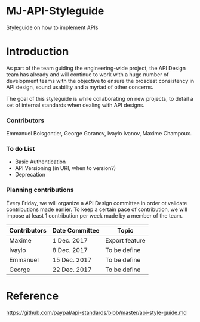 # MJ-API-Styleguide
Styleguide on how to implement APIs

# Introduction
As part of the team guiding the engineering-wide project, the API Design team has already and will continue to work with a huge number of development teams with the objective to ensure the broadest consistency in API design, sound usability and a myriad of other concerns.

The goal of this styleguide is while collaborating on new projects, to detail a set of internal standards when dealing with API designs.

### Contributors

Emmanuel Boisgontier, George Goranov, Ivaylo Ivanov, Maxime Champoux.

### To do List

* Basic Authentication
* API Versioning (in URI, when to version?)
* Deprecation

### Planning contributions

Every Friday, we will organize a API Design committee in order ot validate contributions made earlier.
To keep a certain pace of contribution, we will impose at least 1 contribution per week made by a member of the team.

| Contributors | Date Committee | Topic |
|---|---|---|
| Maxime | 1 Dec. 2017 | Export feature |
| Ivaylo | 8 Dec. 2017 | To be define |
| Emmanuel | 15 Dec. 2017 | To be define |
| George| 22 Dec. 2017 | To be define |

# Reference
https://github.com/paypal/api-standards/blob/master/api-style-guide.md
